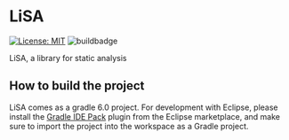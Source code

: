 # LiSA

[![License: MIT](https://img.shields.io/badge/License-MIT-yellow.svg)](https://opensource.org/licenses/MIT)
![buildbadge](https://github.com/UniVE-SSV/lisa/workflows/Gradle%20Build/badge.svg) 

LiSA, a library for static analysis

## How to build the project ##
LiSA comes as a gradle 6.0 project. For development with Eclipse, please install the [Gradle IDE Pack](https://marketplace.eclipse.org/content/gradle-ide-pack) plugin from the Eclipse marketplace, and make sure to import the project into the workspace as a Gradle project.